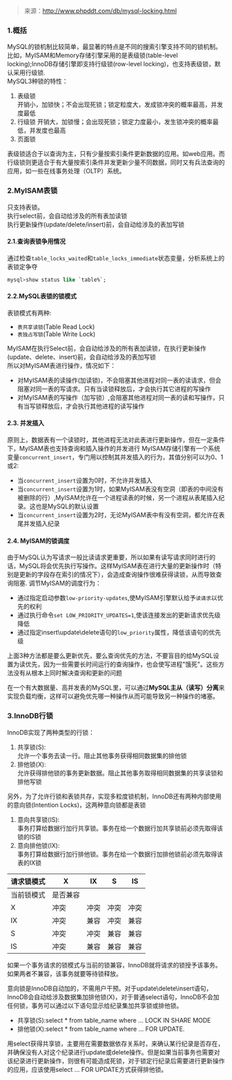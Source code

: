 > 来源：http://www.phpddt.com/db/mysql-locking.html

### 1.概括
MySQL的锁机制比较简单，最显著的特点是不同的搜索引擎支持不同的锁机制。比如，MyISAM和Memory存储引擎采用的是表级锁(table-level locking);InnoDB存储引擎即支持行级锁(row-level locking)，也支持表级锁，默认采用行级锁.  
MySQL3种锁的特性：

1. 表级锁  
开销小，加锁快；不会出现死锁；锁定粒度大，发成锁冲突的概率最高，并发度最低
2. 行级锁
开销大，加锁慢；会出现死锁；锁定力度最小，发生锁冲突的概率最低，并发度也最高
3. 页面锁

表级锁适合于以查询为主，只有少量按索引条件更新数据的应用。如web应用。而行级锁则更适合于有大量按索引条件并发更新少量不同数据，同时又有兵法查询的应用，如一些在线事务处理（OLTP）系统。

### 2.MyISAM表锁
只支持表锁。  
执行select前，会自动给涉及的所有表加读锁  
执行更新操作(update/delete/insert)前，会自动给涉及的表加写锁

#### 2.1.查询表锁争用情况
通过检查`table_locks_waited`和`table_locks_immediate`状态变量，分析系统上的表锁定争夺

```sql
mysql>show status like `table%`;
```

#### 2.2.MySQL表锁的锁模式 
表锁模式有两种:

- `表共享读锁`(Table Read Lock)
- `表独占写锁`(Table Write Lock) 

MyISAM在执行Select前，会自动给涉及的所有表加读锁，在执行更新操作(update、delete、insert)前，会自动给涉及的表加写锁  
所以对MyISAM表进行操作，情况如下：

- 对MyISAM表的读操作(加读锁)，不会阻塞其他进程对同一表的读请求，但会阻塞对同一表的写请求。只有当读锁释放后，才会执行其它进程的写操作
- 对MyISAM表的写操作（加写锁）,会阻塞其他进程对同一表的读和写操作，只有当写锁释放后，才会执行其他进程的读写操作

#### 2.3. 并发插入
原则上，数据表有一个读锁时，其他进程无法对此表进行更新操作，但在一定条件下，MyISAM表也支持查询和插入操作的并发进行
MyISAM存储引擎有一个系统变量`concurrent_insert`，专门用以控制其并发插入的行为，其值分别可以为0、1或2:

- 当`concurrent_insert`设置为0时，不允许并发插入
- 当`concurrent_insert`设置为1时，如果MyISAM表没有空洞（即表的中间没有被删除的行）,MyISAM允许在一个进程读表的时候，另一个进程从表尾插入纪录。这也是MySQL的默认设置
- 当`concurrent_insert`设置为2时，无论MyISAM表中有没有空洞，都允许在表尾并发插入纪录
	 
#### 2.4. MyISAM的锁调度
由于MySQL认为写请求一般比读请求更重要，所以如果有读写请求同时进行的话，MySQL将会优先执行写操作。这样MyISAM表在进行大量的更新操作时（特别是更新的字段存在索引的情况下），会造成查询操作很难获得读锁，从而导致查询阻塞.
调节MyISAM的调度行为：  

- 通过指定启动参数`low-priority-updates`,使MyISAM引擎默认给予`读请求`以优先的权利  
- 通过执行命令`set LOW_PRIORITY_UPDATES=1`,使该连接发出的更新请求优先级降低
- 通过指定insert\update\delete语句的`low_priority`属性，降低该语句的优先级

上面3种方法都是要么更新优先，要么查询优先的方法，不要盲目的给MySQL设置为读优先，因为一些需要长时间运行的查询操作，也会使写进程"饿死"。这些方法没有从根本上同时解决查询和更新的问题

在一个有大数据量、高并发表的MySQL里，可以通过**MySQL主从（读写）分离**来实现负载均衡，这样可以避免优先哪一种操作从而可能导致另一种操作的堵塞。
### 3.InnoDB行锁
InnoDB实现了两种类型的行锁：

1. 共享锁(S):  
允许一个事务去读一行。阻止其他事务获得相同数据集的排他锁  
2. 排他锁(X):  
允许获得排他锁的事务更新数据。阻止其他事务取得相同数据集的共享读锁和排他写锁

另外，为了允许行锁和表锁共存，实现多粒度锁机制，InnoDB还有两种内部使用的意向锁(Intention Locks)，这两种意向锁都是表锁

1. 意向共享锁(IS):  
事务打算给数据行加行共享锁。事务在给一个数据行加共享锁前必须先取得该锁的IS锁  
2. 意向排他锁(IX):  
事务打算给数据行加行排他锁。事务在给一个数据行加排他锁前必须先取得该表的IX锁

请求锁模式  | X | IX | S | IS |
------------- | ------------- | ------------- | ------------- | ------------- |
当前锁模式 | 是否兼容 |
X | 冲突 | 冲突 | 冲突 | 冲突 |
IX | 冲突 | 兼容 | 冲突 | 兼容 |
S | 冲突 | 冲突 | 兼容 | 兼容 |
IS | 冲突 | 兼容 | 兼容 | 兼容 |

如果一个事务请求的锁模式与当前的锁兼容，InnoDB就将请求的锁授予该事务。如果两者不兼容，该事务就要等待锁释放。

意向锁是InnoDB自动加的，不需用户干预。对于update\delete\insert语句，InnoDB会自动给涉及数据集加排他锁(X)，对于普通select语句，InnoDB不会加任何锁，事务可以通过以下语句显示给纪录集加共享锁或排他锁。

* 共享锁(S):select * from table_name where ... LOCK IN SHARE MODE
* 排他锁(X):select * from table_name where ... FOR UPDATE.

用select获得共享锁，主要用在需要数据依存关系时，来确认某行纪录是否存在，并确保没有人对这个纪录进行update或delete操作。但是如果当前事务也需要对该纪录进行更新操作，则很有可能造成死锁，对于锁定行纪录后需要进行更新操作的应用，应该使用select ... FOR UPDATE方式获得排他锁。
